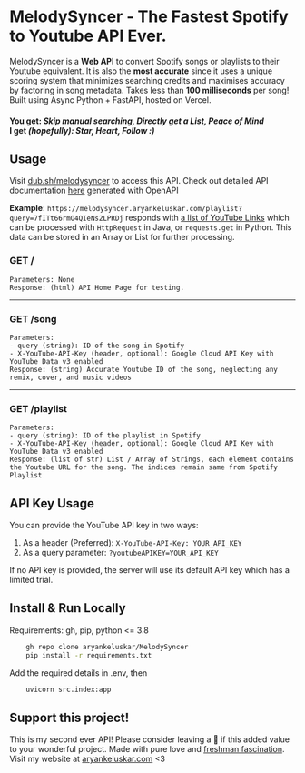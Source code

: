 # MelodySyncer - The Fastest Spotify to Youtube API Ever.

MelodySyncer is a **Web API** to convert Spotify songs or playlists to their Youtube equivalent. It is also the **most accurate** since it uses a unique scoring system that minimizes searching credits and maximises accuracy by factoring in song metadata. Takes less than **100 milliseconds** per song! Built using Async Python + FastAPI, hosted on Vercel.

#### You get: _Skip manual searching, Directly get a List, Peace of Mind_ <br> I get _(hopefully): Star, Heart, Follow :)_

## Usage
Visit [dub.sh/melodysyncer](https://dub.sh/melodysyncer) to access this API. Check out detailed API documentation [here](https://melodysyncer.aryankeluskar.com/docs) generated with OpenAPI <br>

**Example**: `https://melodysyncer.aryankeluskar.com/playlist?query=7fITt66rmO4QIeNs2LPRDj` responds with [a list of YouTube Links](## "can't reveal links in README for copyright purposes") which can be processed with `HttpRequest` in Java, or `requests.get` in Python. This data can be stored in an Array or List for further processing.

### GET /
    Parameters: None 
    Response: (html) API Home Page for testing.
    
<hr>

### GET /song
    Parameters: 
    - query (string): ID of the song in Spotify
    - X-YouTube-API-Key (header, optional): Google Cloud API Key with YouTube Data v3 enabled
    Response: (string) Accurate Youtube ID of the song, neglecting any remix, cover, and music videos
    
<hr>

### GET /playlist
    Parameters: 
    - query (string): ID of the playlist in Spotify
    - X-YouTube-API-Key (header, optional): Google Cloud API Key with YouTube Data v3 enabled
    Response: (list of str) List / Array of Strings, each element contains the Youtube URL for the song. The indices remain same from Spotify Playlist

## API Key Usage
You can provide the YouTube API key in two ways:
1. As a header (Preferred): `X-YouTube-API-Key: YOUR_API_KEY`
2. As a query parameter: `?youtubeAPIKEY=YOUR_API_KEY`

If no API key is provided, the server will use its default API key which has a limited trial.

## Install & Run Locally
Requirements: gh, pip, python <= 3.8
```bash
    gh repo clone aryankeluskar/MelodySyncer
    pip install -r requirements.txt
```
Add the required details in .env, then
```bash
    uvicorn src.index:app 
```

## Support this project!
This is my second ever API! Please consider leaving a 🌟 if this added value to your wonderful project. Made with pure love and [freshman fascination](## "it's a real term i swear"). Visit my website at [aryankeluskar.com](https://aryankeluskar.com) <3
